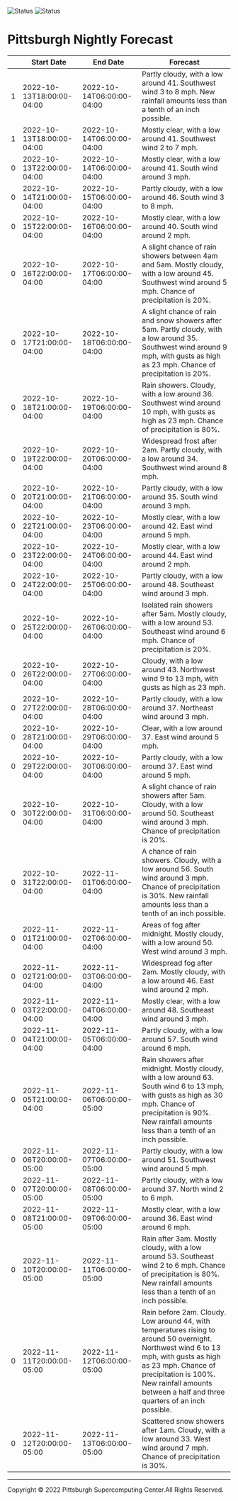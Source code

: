 ![Status](https://github.com/nataliepham6720/python-get-forecast/actions/workflows/build.yml/badge.svg)
![Status](https://github.com/nataliepham6720/python-get-forecast/actions/workflows/pretty.yml/badge.svg)
# Pittsburgh Nightly Forecast

|    | Start Date                | End Date                  | Forecast                                                                                                                                                                                                                                                        |
|----|---------------------------|---------------------------|-----------------------------------------------------------------------------------------------------------------------------------------------------------------------------------------------------------------------------------------------------------------|
|  1 | 2022-10-13T18:00:00-04:00 | 2022-10-14T06:00:00-04:00 | Partly cloudy, with a low around 41. Southwest wind 3 to 8 mph. New rainfall amounts less than a tenth of an inch possible.                                                                                                                                     |
|  1 | 2022-10-13T18:00:00-04:00 | 2022-10-14T06:00:00-04:00 | Mostly clear, with a low around 41. Southwest wind 2 to 7 mph.                                                                                                                                                                                                  |
|  0 | 2022-10-13T22:00:00-04:00 | 2022-10-14T06:00:00-04:00 | Mostly clear, with a low around 41. South wind around 3 mph.                                                                                                                                                                                                    |
|  0 | 2022-10-14T21:00:00-04:00 | 2022-10-15T06:00:00-04:00 | Partly cloudy, with a low around 46. South wind 3 to 8 mph.                                                                                                                                                                                                     |
|  0 | 2022-10-15T22:00:00-04:00 | 2022-10-16T06:00:00-04:00 | Mostly clear, with a low around 40. South wind around 2 mph.                                                                                                                                                                                                    |
|  0 | 2022-10-16T22:00:00-04:00 | 2022-10-17T06:00:00-04:00 | A slight chance of rain showers between 4am and 5am. Mostly cloudy, with a low around 45. Southwest wind around 5 mph. Chance of precipitation is 20%.                                                                                                          |
|  0 | 2022-10-17T21:00:00-04:00 | 2022-10-18T06:00:00-04:00 | A slight chance of rain and snow showers after 5am. Partly cloudy, with a low around 35. Southwest wind around 9 mph, with gusts as high as 23 mph. Chance of precipitation is 20%.                                                                             |
|  0 | 2022-10-18T21:00:00-04:00 | 2022-10-19T06:00:00-04:00 | Rain showers. Cloudy, with a low around 36. Southwest wind around 10 mph, with gusts as high as 23 mph. Chance of precipitation is 80%.                                                                                                                         |
|  0 | 2022-10-19T22:00:00-04:00 | 2022-10-20T06:00:00-04:00 | Widespread frost after 2am. Partly cloudy, with a low around 34. Southwest wind around 8 mph.                                                                                                                                                                   |
|  0 | 2022-10-20T21:00:00-04:00 | 2022-10-21T06:00:00-04:00 | Partly cloudy, with a low around 35. South wind around 3 mph.                                                                                                                                                                                                   |
|  0 | 2022-10-22T21:00:00-04:00 | 2022-10-23T06:00:00-04:00 | Mostly clear, with a low around 42. East wind around 5 mph.                                                                                                                                                                                                     |
|  0 | 2022-10-23T22:00:00-04:00 | 2022-10-24T06:00:00-04:00 | Mostly clear, with a low around 44. East wind around 2 mph.                                                                                                                                                                                                     |
|  0 | 2022-10-24T22:00:00-04:00 | 2022-10-25T06:00:00-04:00 | Partly cloudy, with a low around 48. Southeast wind around 3 mph.                                                                                                                                                                                               |
|  0 | 2022-10-25T22:00:00-04:00 | 2022-10-26T06:00:00-04:00 | Isolated rain showers after 5am. Mostly cloudy, with a low around 53. Southeast wind around 6 mph. Chance of precipitation is 20%.                                                                                                                              |
|  0 | 2022-10-26T22:00:00-04:00 | 2022-10-27T06:00:00-04:00 | Cloudy, with a low around 43. Northwest wind 9 to 13 mph, with gusts as high as 23 mph.                                                                                                                                                                         |
|  0 | 2022-10-27T22:00:00-04:00 | 2022-10-28T06:00:00-04:00 | Partly cloudy, with a low around 37. Northeast wind around 3 mph.                                                                                                                                                                                               |
|  0 | 2022-10-28T21:00:00-04:00 | 2022-10-29T06:00:00-04:00 | Clear, with a low around 37. East wind around 5 mph.                                                                                                                                                                                                            |
|  0 | 2022-10-29T22:00:00-04:00 | 2022-10-30T06:00:00-04:00 | Partly cloudy, with a low around 37. East wind around 5 mph.                                                                                                                                                                                                    |
|  0 | 2022-10-30T22:00:00-04:00 | 2022-10-31T06:00:00-04:00 | A slight chance of rain showers after 5am. Cloudy, with a low around 50. Southeast wind around 3 mph. Chance of precipitation is 20%.                                                                                                                           |
|  0 | 2022-10-31T22:00:00-04:00 | 2022-11-01T06:00:00-04:00 | A chance of rain showers. Cloudy, with a low around 56. South wind around 3 mph. Chance of precipitation is 30%. New rainfall amounts less than a tenth of an inch possible.                                                                                    |
|  0 | 2022-11-01T21:00:00-04:00 | 2022-11-02T06:00:00-04:00 | Areas of fog after midnight. Mostly cloudy, with a low around 50. West wind around 3 mph.                                                                                                                                                                       |
|  0 | 2022-11-02T21:00:00-04:00 | 2022-11-03T06:00:00-04:00 | Widespread fog after 2am. Mostly cloudy, with a low around 46. East wind around 2 mph.                                                                                                                                                                          |
|  0 | 2022-11-03T22:00:00-04:00 | 2022-11-04T06:00:00-04:00 | Mostly clear, with a low around 48. Southeast wind around 3 mph.                                                                                                                                                                                                |
|  0 | 2022-11-04T21:00:00-04:00 | 2022-11-05T06:00:00-04:00 | Partly cloudy, with a low around 57. South wind around 6 mph.                                                                                                                                                                                                   |
|  0 | 2022-11-05T21:00:00-04:00 | 2022-11-06T06:00:00-05:00 | Rain showers after midnight. Mostly cloudy, with a low around 63. South wind 6 to 13 mph, with gusts as high as 30 mph. Chance of precipitation is 90%. New rainfall amounts less than a tenth of an inch possible.                                             |
|  0 | 2022-11-06T20:00:00-05:00 | 2022-11-07T06:00:00-05:00 | Partly cloudy, with a low around 51. Southwest wind around 5 mph.                                                                                                                                                                                               |
|  0 | 2022-11-07T20:00:00-05:00 | 2022-11-08T06:00:00-05:00 | Partly cloudy, with a low around 37. North wind 2 to 6 mph.                                                                                                                                                                                                     |
|  0 | 2022-11-08T21:00:00-05:00 | 2022-11-09T06:00:00-05:00 | Mostly clear, with a low around 36. East wind around 6 mph.                                                                                                                                                                                                     |
|  0 | 2022-11-10T20:00:00-05:00 | 2022-11-11T06:00:00-05:00 | Rain after 3am. Mostly cloudy, with a low around 53. Southeast wind 2 to 6 mph. Chance of precipitation is 80%. New rainfall amounts less than a tenth of an inch possible.                                                                                     |
|  0 | 2022-11-11T20:00:00-05:00 | 2022-11-12T06:00:00-05:00 | Rain before 2am. Cloudy. Low around 44, with temperatures rising to around 50 overnight. Northwest wind 6 to 13 mph, with gusts as high as 23 mph. Chance of precipitation is 100%. New rainfall amounts between a half and three quarters of an inch possible. |
|  0 | 2022-11-12T20:00:00-05:00 | 2022-11-13T06:00:00-05:00 | Scattered snow showers after 1am. Cloudy, with a low around 33. West wind around 7 mph. Chance of precipitation is 30%.                                                                                                                                         |

---
Copyright © 2022 Pittsburgh Supercomputing Center.All Rights Reserved.